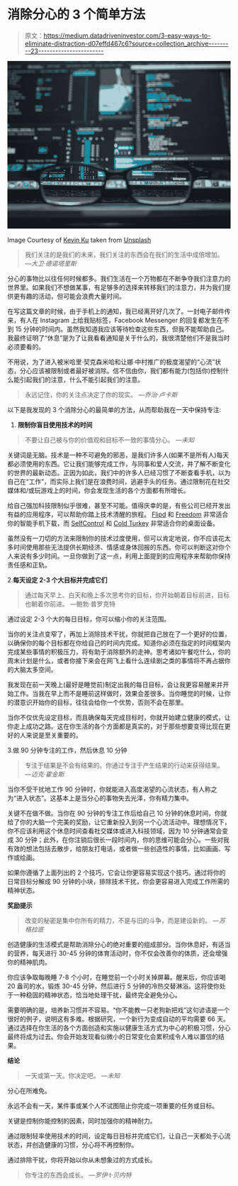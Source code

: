 # 消除分心的 3 个简单方法

> 原文：<https://medium.datadriveninvestor.com/3-easy-ways-to-eliminate-distraction-d07effd467c6?source=collection_archive---------23----------------------->

![](img/f38edb1eeefde644cf4faab960b558ca.png)

Image Courtesy of [Kevin Ku](https://unsplash.com/@ikukevk) taken from [Unsplash](https://www.unsplash.com/)

> 我们关注的是我们的未来，我们关注的东西会在我们的生活中成倍增加。 *—大卫·德诺塔里斯*

分心的事物比以往任何时候都多。我们生活在一个万物都在不断争夺我们注意力的世界里。如果我们不想做某事，有足够多的选择来转移我们的注意力，并为我们提供更有趣的活动，但可能会浪费大量时间。

在写这篇文章的时候，由于手机上的通知，我已经离开好几次了。一封电子邮件传来，有人在 Instagram 上给我贴标签，Facebook Messenger 的回复都发生在不到 15 分钟的时间内。虽然我知道我应该等待检查这些东西，但我不能帮助自己。我最终证明了“休息”是为了让我看看通知是关于什么的，我很清楚他们不是我当时必须要看的。

不用说，为了进入被米哈里·契克森米哈和让娜·中村推广的极度渴望的“心流”状态，分心应该被限制或者最好被消除。信不信由你，我们都有能力(包括你)控制什么能引起我们的注意，什么不能引起我们的注意。

> 永远记住，你的关注点决定了你的现实。 *—乔治·卢卡斯*

以下是我发现的 3 个消除分心的最简单的方法，从而帮助我在一天中保持专注:

1.  **限制你盲目使用技术的时间**

> 不要让自己被与你的价值观和目标不一致的事情分心。 *—未知*

关键词是无脑。技术是一种不可避免的邪恶，是我们许多人(如果不是所有人)每天都必须使用的东西。它让我们能够完成工作，与同事和爱人交流，并了解不断变化的世界的最新动态。正因为如此，我们中的许多人已经习惯了不断查看手机，以为自己在“工作”，而实际上我们是在浪费时间，逃避手头的任务。通过限制花在社交媒体和/或玩游戏上的时间，你会发现生活的各个方面都有所增长。

给自己强加科技限制似乎很难，甚至不可能。值得庆幸的是，有些公司已经开发出有益的应用程序，可以帮助你踏上技术清醒的旅程。 [Flipd](http://www.flipdapp.co/flipd-making-productivity-social) 和 [Freedom](https://freedom.to/downloads) 非常适合你的智能手机下载，而 [SelfControl](https://selfcontrolapp.com/) 和 [Cold Turkey](https://getcoldturkey.com/) 非常适合你的桌面设备。

虽然没有一刀切的方法来限制你的技术过度使用，但可以肯定地说，你不应该花太多时间使用那些无法提供长期经济、情感或身体回报的东西。你可以判断这对你个人来说有多少时间。一旦你做到了这一点，利用上面提到的应用程序来帮助你保持责任感和正轨。

2.**每天设定 2-3 个大目标并完成它们**

> 通过每天早上、白天和晚上多次思考你的目标，你开始朝着目标前进，目标也朝着你前进。 —鲍勃·普罗克特

通过设定 2-3 个大的每日目标，你可以缩小你的关注范围。

当你的关注点变窄了，再加上消除技术干扰，你就把自己放在了一个更好的位置，以确保你的每个目标都在你给自己的时间内完成。知道你必须在指定的时间框架内完成某些事情的积极压力，将有助于消除额外的走神。思考诸如午餐吃什么，你的周末计划是什么，或者你接下来会在网飞上看什么连续剧之类的事情将不再占据你的大脑太多空间。

我发现在前一天晚上(最好是睡觉前)制定出我的每日目标，会让我更容易醒来并开始工作。当我在早上而不是睡前这样做时，效果会差很多。当你睡觉的时候，让你的潜意识开始你的目标，往往会给你一个优势，否则不会在那里。

当你不仅优先设定目标，而且确保每天完成目标时，你就开始建立健康的模式，让你走上成功之路。这在你生活的各个方面都是真实的，对于那些想要变得比现在更好的人来说是至关重要的。

3.做 90 分钟专注的工作，然后休息 10 分钟

> 专注于结果是不会有结果的。你通过专注于产生结果的行动来获得结果。 *—迈克·霍金斯*

当你不受干扰地工作 90 分钟时，你就能进入高度渴望的心流状态，有人称之为“进入状态”。这基本上是当分心的事物失去光泽，你有精力集中。

关键不在做不做。当你在 90 分钟的专注工作后给自己 10 分钟的休息时间，你就给了你的大脑一个完美的奖励，让它重新投入到另一个心流活动中。理想情况下，你不应该利用这个休息时间查看社交媒体或进入科技领域，因为 10 分钟通常会变成 30 分钟；此外，在你注销后很长一段时间内，你的思维可能会分心。一些对我有效的想法包括去散步，给朋友打电话，或者做一些创造性的事情，比如画画、写作或绘画。

如果你遵循了上面列出的 2 个技巧，它会让你更容易实现这个技巧。通过将你的日常目标分解成 90 分钟的小块，排除技术干扰，你会更容易进入完成工作所需的精神状态。

**奖励提示**

> 改变的秘密是集中你所有的精力，不是与旧的斗争，而是建设新的。 *—苏格拉底*

创造健康的生活模式是帮助消除分心的绝对重要的组成部分。当你休息好，有适当的营养，每天进行 30-45 分钟的体育活动时，你不仅会改善你的体质，还会增强你的精神肌肉。

你应该争取每晚睡 7-8 个小时，在睡觉前一个小时关掉屏幕。醒来后，你应该喝 20 盎司的水，锻炼 30-45 分钟，然后进行 5 分钟的冷热交替淋浴。这将使你处于一种稳固的精神状态，恰当地处理干扰，最终完全避免分心。

需要明确的是，培养新习惯并不容易。“你不能教一只老狗新把戏”这句谚语是一个很好的例子，说明这有多难。根据研究，一个新行为变成自动的平均需要 66 天。通过选择在你生活的各个方面创造和实施以健康生活方式为中心的积极习惯，分心最终将成为过去。你会开始发现看似微小的日常变化会累积成令人难以置信的结果。

**结论**

> 一天或第一天。你决定吧。 *—未知*

分心在所难免。

永远不会有一天，某件事或某个人不试图阻止你完成一项重要的任务或目标。

关键是控制你能控制的因素，同时加强你的精神耐力。

通过限制轻率使用技术的时间，设定每日目标并完成它们，让自己一天都处于心流状态，并创造健康的习惯，分心将不再控制你。

通过排除干扰，你将开始以你从未想象过的方式成长。

> 你专注的东西会成长。 *—罗伊·t·贝内特*